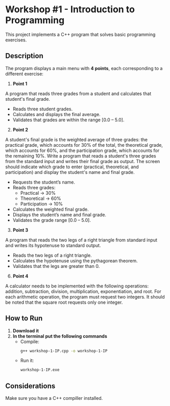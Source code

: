 # Workshop #1 - Introduction to Programming

This project implements a C++ program that solves basic programming exercises.

## Description

The program displays a main menu with **4 points**, each corresponding to a different exercise:

1. **Point 1**

A program that reads three grades from a student and calculates that student's final grade.
    
   - Reads three student grades.  
   - Calculates and displays the final average.  
   - Validates that grades are within the range [0.0 – 5.0].

2. **Point 2**

A student's final grade is the weighted average of three grades: the practical grade, which accounts for 30% of the total, the theoretical grade, which accounts for 60%, and the participation grade, which accounts for the remaining 10%. Write a program that reads a student's three grades from the standard input and writes their final grade as output. The screen should indicate which grade to enter (practical, theoretical, and participation) and display the student's name and final grade.

   - Requests the student’s name.  
   - Reads three grades:  
     - Practical → 30%  
     - Theoretical → 60%  
     - Participation → 10%  
   - Calculates the weighted final grade.  
   - Displays the student’s name and final grade.  
   - Validates the grade range [0.0 – 5.0].

3. **Point 3**

A program that reads the two legs of a right triangle from standard input and writes its hypotenuse to standard output.

   - Reads the two legs of a right triangle.  
   - Calculates the hypotenuse using the pythagorean theorem.  
   - Validates that the legs are greater than 0.

6. **Point 4**

A calculator needs to be implemented with the following operations: addition, subtraction, division, multiplication, exponentiation, and root. For each arithmetic operation, the program must request two integers. It should be noted that the square root requests only one integer.

## How to Run

1. **Download it**
2. **In the terminal put the following commands**
   - Compile:
      ```bash
      g++ workshop-1-IP.cpp -o workshop-1-IP
      ```
   - Run it:
      ```bash
      workshop-1-IP.exe
      ```

## Considerations

Make sure you have a C++ compiller installed.
